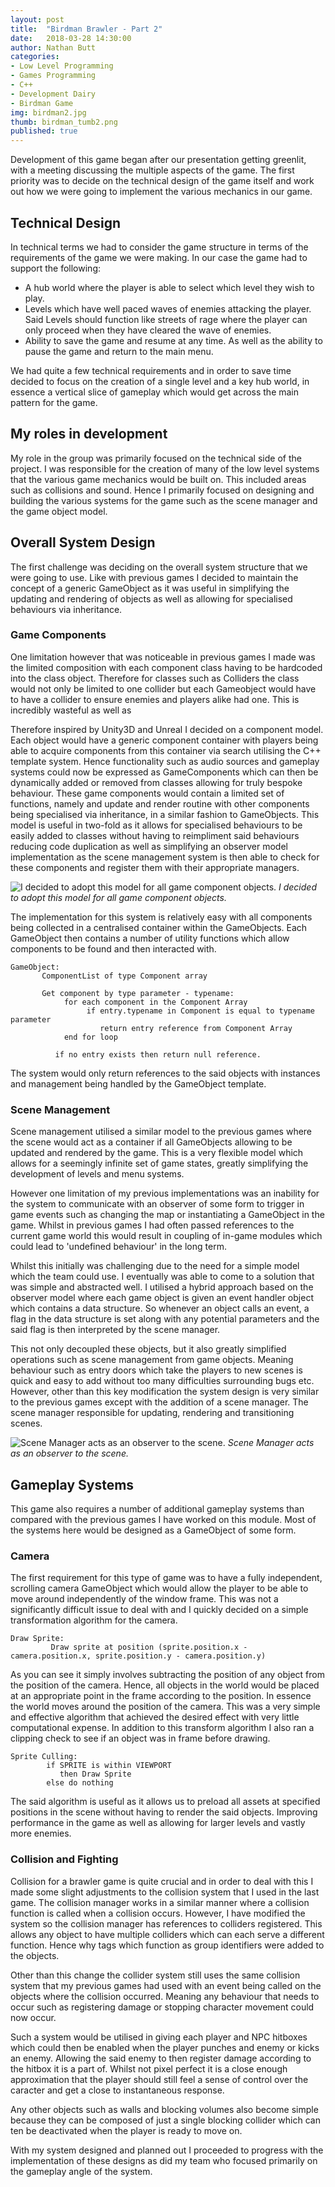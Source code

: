 ```yaml
---
layout: post
title:  "Birdman Brawler - Part 2"
date:   2018-03-28 14:30:00
author: Nathan Butt
categories:
- Low Level Programming
- Games Programming
- C++
- Development Dairy
- Birdman Game
img: birdman2.jpg
thumb: birdman_tumb2.png
published: true
---
```


Development of this game began after our presentation getting greenlit, with a meeting discussing the multiple aspects of the game. The first priority was to decide on the technical design of the game itself and work out how we were going to implement the various mechanics in our game.

<!--more-->

## Technical Design

In technical terms we had to consider the game structure in terms of the requirements of the game we were making. In our case the game had to support the following:
- A hub world where the player is able to select which level they wish to play.
- Levels which have well paced waves of enemies attacking the player. Said Levels should function like streets of rage where the player can only proceed when they have cleared the wave of enemies.
- Ability to save the game and resume at any time. As well as the ability to pause the game and return to the main menu.

We had quite a few technical requirements and in order to save time decided to focus on the creation of a single level and a key hub world, in essence a vertical slice of gameplay which would get across the main pattern for the game.

## My roles in development
My role in the group was primarily focused on the technical side of the project. I was responsible for the creation of many of the low level systems that the various game mechanics would be built on. This included areas such as collisions and sound. Hence I primarily focused on designing and building the various systems for the game such as the scene manager and the game object model.

## Overall System Design
The first challenge was deciding on the overall system structure that we were going to use. Like with previous games I decided to maintain the concept of a generic GameObject as it was useful in simplifying the updating and rendering of objects as well as allowing for specialised behaviours via inheritance.

### Game Components

One limitation however that was noticeable in previous games I made was the limited composition with each component class having to be hardcoded into the class object. Therefore for classes such as Colliders the class would not only be limited to one collider but each Gameobject would have to have a collider to ensure enemies and players alike had one. This is incredibly wasteful as well as

Therefore inspired by Unity3D and Unreal I decided on a component model. Each object would have a generic component container with players being able to acquire components from this container via search utilising the C++ template system. Hence functionality such as audio sources and gameplay systems could now be expressed as GameComponents which can then be dynamically added or removed from classes allowing for truly bespoke behaviour. These game components would contain a limited set of functions, namely and update and render routine with other components being specialised via inheritance, in a similar fashion to GameObjects. This model is useful in two-fold as it allows for specialised behaviours to be easily added to classes without having to reimpliment said behaviours reducing code duplication as well as simplifying an observer model implementation as the scene management system is then able to check for these components and register them with their appropriate managers.  


![*I decided to adopt this model for all game component objects.*](https://n86-64.github.io/assets/img/blog/LLP/component_model.png)
*I decided to adopt this model for all game component objects.*

The implementation for this system is relatively easy with all components being collected in a centralised container within the GameObjects. Each GameObject then contains a number of utility functions which allow components to be found and then interacted with.

```
GameObject:
       ComponentList of type Component array

       Get component by type parameter - typename:
            for each component in the Component Array
                 if entry.typename in Component is equal to typename parameter
                    return entry reference from Component Array
            end for loop

          if no entry exists then return null reference.  
```
The system would only return references to the said objects with instances and management being handled by the GameObject template.

### Scene Management

Scene management utilised a similar model to the previous games where the scene would act as a container if all GameObjects allowing to be updated and rendered by the game. This is a very flexible model which allows for a seemingly infinite set of game states, greatly simplifying the development of levels and menu systems.

However one limitation of my previous implementations was an inability for the system to communicate with an observer of some form to trigger in game events such as changing the map or instantiating a GameObject in the game. Whilst in previous games I had often passed references to the current game world this would result in coupling of in-game modules which could lead to 'undefined behaviour' in the long term.

Whilst this initially was challenging due to the need for a simple model which the team could use. I eventually was able to come to a solution that was simple and abstracted well.
I utilised a hybrid approach based on the observer model where each game object is given an event handler object which contains a data structure. So whenever an object calls an event, a flag in the data structure is set along with any potential parameters and the said flag is then interpreted by the scene manager.

This not only decoupled these objects, but it also greatly simplified operations such as scene management from game objects. Meaning behaviour such as entry doors which take the players to new scenes is quick and easy to add without too many difficulties surrounding bugs etc. However, other than this key modification the system design is very similar to the previous games except with the addition of a scene manager. The scene manager responsible for updating, rendering and transitioning scenes.

![*Scene Manager acts as an observer to the scene.*](https://n86-64.github.io/assets/img/blog/LLP/component_model.png)
*Scene Manager acts as an observer to the scene.*

## Gameplay Systems

This game also requires a number of additional gameplay systems than compared with the previous games I have worked on this module. Most of the systems here would be designed as a GameObject of some form.

### Camera

The first requirement for this type of game was to have a fully independent, scrolling camera GameObject which would allow the player to be able to move around independently of the window frame. This was not a significantly difficult issue to deal with and I quickly decided on a simple transformation algorithm for the camera.

```
Draw Sprite:
         Draw sprite at position (sprite.position.x - camera.position.x, sprite.position.y - camera.position.y)
```

As you can see it simply involves subtracting the position of any object from the position of the camera. Hence, all objects in the world would be placed at an appropriate point in the frame according to the position. In essence the world moves around the position of the camera. This was a very simple and effective algorithm that achieved the desired effect with very little computational expense.
In addition to this transform algorithm I also ran a clipping check to see if an object was in frame before drawing.

```
Sprite Culling:
        if SPRITE is within VIEWPORT
           then Draw Sprite
        else do nothing
```
The said algorithm is useful as it allows us to preload all assets at specified positions in the scene without having to render the said objects. Improving performance in the game as well as allowing for larger levels and vastly more enemies.


### Collision and Fighting
Collision for a brawler game is quite crucial and in order to deal with this I made some slight adjustments to the collision system that I used in the last game. The collision manager works in a similar manner where a collision function is called when a collision occurs. However, I have modified the system so the collision manager has references to colliders registered. This allows any object to have multiple colliders which can each serve a different function. Hence why tags which function as group identifiers were added to the objects.

Other than this change the collider system still uses the same collision system that my previous games had used with an event being called on the objects where the collision occurred. Meaning any behaviour that needs to occur such as registering damage or stopping character movement could now occur.

Such a system would be utilised in giving each player and NPC hitboxes which could then be enabled when the player punches and enemy or kicks an enemy. Allowing the said enemy to then register damage according to the hitbox it is a part of. Whilst not pixel perfect it is a close enough approximation that the player should still feel a sense of control over the caracter and get a close to instantaneous response.

Any other objects such as walls and blocking volumes also become simple because they can be composed of just a single blocking collider which can ten be deactivated when the player is ready to move on.

With my system designed and planned out I proceeded to progress with the implementation of these designs as did my team who focused primarily on the gameplay angle of the system.
